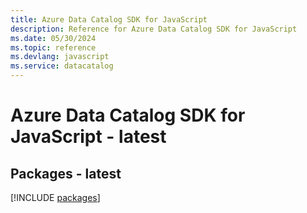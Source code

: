 ```yaml
---
title: Azure Data Catalog SDK for JavaScript
description: Reference for Azure Data Catalog SDK for JavaScript
ms.date: 05/30/2024
ms.topic: reference
ms.devlang: javascript
ms.service: datacatalog
---
```

# Azure Data Catalog SDK for JavaScript - latest
## Packages - latest
[!INCLUDE [packages](data-catalog-index.md)]